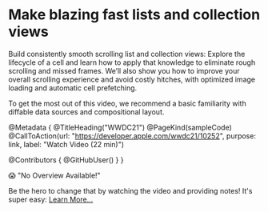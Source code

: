 # Make blazing fast lists and collection views

Build consistently smooth scrolling list and collection views: Explore the lifecycle of a cell and learn how to apply that knowledge to eliminate rough scrolling and missed frames. We’ll also show you how to improve your overall scrolling experience and avoid costly hitches, with optimized image loading and automatic cell prefetching.

To get the most out of this video, we recommend a basic familiarity with diffable data sources and compositional layout.

@Metadata {
   @TitleHeading("WWDC21")
   @PageKind(sampleCode)
   @CallToAction(url: "https://developer.apple.com/wwdc21/10252", purpose: link, label: "Watch Video (22 min)")

   @Contributors {
      @GitHubUser(<replace this with your GitHub handle>)
   }
}

😱 "No Overview Available!"

Be the hero to change that by watching the video and providing notes! It's super easy:
 [Learn More…](https://wwdcnotes.github.io/WWDCNotes/documentation/wwdcnotes/contributing)
